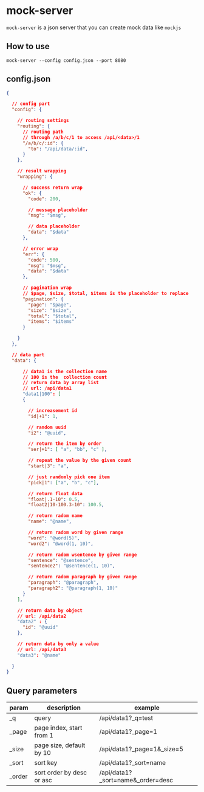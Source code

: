 # mock-server

`mock-server` is a json server that you can create mock data like `mockjs`

## How to use
```
mock-server --config config.json --port 8080
```

## config.json 

```json
{

  // config part
  "config": {

    // routing settings
    "routing": {
      // routing path
      // through /a/b/c/1 to access /api/<data>/1
      "/a/b/c/:id": { 
        "to": "/api/data/:id",
      }
    },

    // result wrapping
    "wrapping": {

      // success return wrap
      "ok": {
        "code": 200,

        // message placeholder
        "msg": "$msg", 

        // data placeholder
        "data": "$data"
      },

      // error wrap
      "err": {
        "code": 500,
        "msg": "$msg",
        "data": "$data"
      },

      // pagination wrap
      // $page, $size, $total, $items is the placeholder to replace
      "pagination": {
        "page": "$page",
        "size": "$size",
        "total": "$total",
        "items": "$items"
      }

    }
  },

  // data part 
  "data": {

      // data1 is the collection name
      // 100 is the  collection count
      // return data by array list
      // url: /api/data1
      "data1|100": [
      {

        // increasement id
        "id|+1": 1,

        // random uuid
        "i2": "@uuid",

        // return the item by order 
        "ser|+1": [ "a", "bb", "c" ],

        // repeat the value by the given count
        "start|3": "a",

        // just randomly pick one item
        "pick|1": ["a", "b", "c"],

        // return float data
        "float|.1-10": 0.5,
        "float2|10-100.3-10": 100.5,

        // return radom name
        "name": "@name",

        // return radom word by given range
        "word": "@word(5)",
        "word2": "@word(1, 10)",

        // return radom wsentence by given range
        "sentence": "@sentence",
        "sentence2": "@sentence(1, 10)",

        // return radom paragraph by given range
        "paragraph": "@paragraph",
        "paragraph2": "@paragraph(1, 10)"
      }
    ],

    // return data by object
    // url: /api/data2
    "data2" : {
      "id": "@uuid"
    },

    // return data by only a value
    // url: /api/data3
    "data3": "@name"

  }
}

```

## Query parameters

param|description| example
----|----|----
_q|  query |  /api/data1?_q=test
_page| page index, start from 1 | /api/data1?_page=1
_size| page size, default by 10 | /api/data1?_page=1&_size=5
_sort| sort key | /api/data1?_sort=name
_order| sort order by desc or asc | /api/data1?_sort=name&_order=desc




